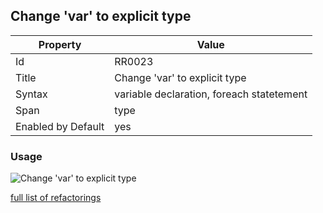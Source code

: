 ## Change 'var' to explicit type

Property | Value
--- | --- 
Id | RR0023
Title | Change 'var' to explicit type
Syntax | variable declaration, foreach statetement
Span | type
Enabled by Default | yes

### Usage

![Change 'var' to explicit type](../../images/refactorings/ChangeVarToExplicitType.png)

[full list of refactorings](Refactorings.md)
